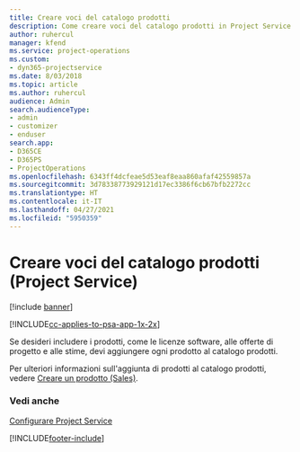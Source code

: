 ```yaml
---
title: Creare voci del catalogo prodotti
description: Come creare voci del catalogo prodotti in Project Service
author: ruhercul
manager: kfend
ms.service: project-operations
ms.custom:
- dyn365-projectservice
ms.date: 8/03/2018
ms.topic: article
ms.author: ruhercul
audience: Admin
search.audienceType:
- admin
- customizer
- enduser
search.app:
- D365CE
- D365PS
- ProjectOperations
ms.openlocfilehash: 6343ff4dcfeae5d53eaf8eaa860afaf42559857a
ms.sourcegitcommit: 3d78338773929121d17ec3386f6cb67bfb2272cc
ms.translationtype: HT
ms.contentlocale: it-IT
ms.lasthandoff: 04/27/2021
ms.locfileid: "5950359"
---
```

# <a name="create-product-catalog-items-project-service"></a>Creare voci del catalogo prodotti (Project Service)

[!include [banner](../includes/psa-now-project-operations.md)]

[!INCLUDE[cc-applies-to-psa-app-1x-2x](../includes/cc-applies-to-psa-app-1x-2x.md)]

Se desideri includere i prodotti, come le licenze software, alle offerte di progetto e alle stime, devi aggiungere ogni prodotto al catalogo prodotti.  
  
 Per ulteriori informazioni sull'aggiunta di prodotti al catalogo prodotti, vedere [Creare un prodotto (Sales)](/dynamics365/sales-enterprise/create-product-sales).  
  
### <a name="see-also"></a>Vedi anche  
 [Configurare Project Service](../psa/configure.md)


[!INCLUDE[footer-include](../includes/footer-banner.md)]